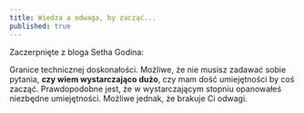 ```yaml
---
title: Wiedza a odwaga, by zacząć...
published: true
---
```

Zaczerpnięte z bloga Setha Godina:

Granice technicznej doskonałości.
Możliwe, że nie musisz zadawać sobie pytania, **czy wiem wystarczająco dużo**, czy mam dość umiejętności by coś zacząć.
Prawdopodobne jest, że w wystarczającym stopniu opanowałeś niezbędne umiejętności.
Możliwe jednak, że brakuje Ci odwagi.
